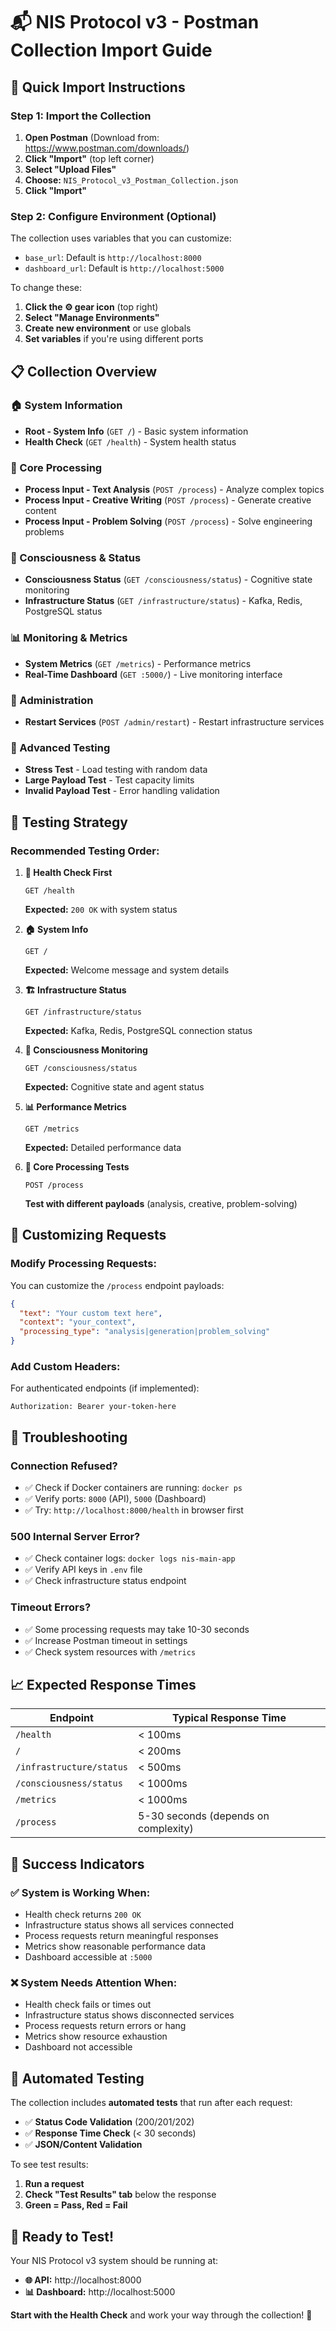 # 📬 NIS Protocol v3 - Postman Collection Import Guide

## 🚀 Quick Import Instructions

### **Step 1: Import the Collection**
1. **Open Postman** (Download from: https://www.postman.com/downloads/)
2. **Click "Import"** (top left corner)
3. **Select "Upload Files"**
4. **Choose:** `NIS_Protocol_v3_Postman_Collection.json`
5. **Click "Import"**

### **Step 2: Configure Environment (Optional)**
The collection uses variables that you can customize:
- `base_url`: Default is `http://localhost:8000`
- `dashboard_url`: Default is `http://localhost:5000`

To change these:
1. **Click the ⚙️ gear icon** (top right)
2. **Select "Manage Environments"**
3. **Create new environment** or use globals
4. **Set variables** if you're using different ports

## 📋 Collection Overview

### **🏠 System Information**
- **Root - System Info** (`GET /`) - Basic system information
- **Health Check** (`GET /health`) - System health status

### **🧠 Core Processing**
- **Process Input - Text Analysis** (`POST /process`) - Analyze complex topics
- **Process Input - Creative Writing** (`POST /process`) - Generate creative content  
- **Process Input - Problem Solving** (`POST /process`) - Solve engineering problems

### **🧠 Consciousness & Status**
- **Consciousness Status** (`GET /consciousness/status`) - Cognitive state monitoring
- **Infrastructure Status** (`GET /infrastructure/status`) - Kafka, Redis, PostgreSQL status

### **📊 Monitoring & Metrics**
- **System Metrics** (`GET /metrics`) - Performance metrics
- **Real-Time Dashboard** (`GET :5000/`) - Live monitoring interface

### **🔧 Administration**
- **Restart Services** (`POST /admin/restart`) - Restart infrastructure services

### **🧪 Advanced Testing**
- **Stress Test** - Load testing with random data
- **Large Payload Test** - Test capacity limits
- **Invalid Payload Test** - Error handling validation

## 🎯 Testing Strategy

### **Recommended Testing Order:**

1. **🏥 Health Check First**
   ```
   GET /health
   ```
   **Expected:** `200 OK` with system status

2. **🏠 System Info**
   ```
   GET /
   ```
   **Expected:** Welcome message and system details

3. **🏗️ Infrastructure Status**
   ```
   GET /infrastructure/status
   ```
   **Expected:** Kafka, Redis, PostgreSQL connection status

4. **🧠 Consciousness Monitoring**
   ```
   GET /consciousness/status
   ```
   **Expected:** Cognitive state and agent status

5. **📊 Performance Metrics**
   ```
   GET /metrics
   ```
   **Expected:** Detailed performance data

6. **🧠 Core Processing Tests**
   ```
   POST /process
   ```
   **Test with different payloads** (analysis, creative, problem-solving)

## 🔧 Customizing Requests

### **Modify Processing Requests:**
You can customize the `/process` endpoint payloads:

```json
{
  "text": "Your custom text here",
  "context": "your_context",
  "processing_type": "analysis|generation|problem_solving"
}
```

### **Add Custom Headers:**
For authenticated endpoints (if implemented):
```
Authorization: Bearer your-token-here
```

## 🚨 Troubleshooting

### **Connection Refused?**
- ✅ Check if Docker containers are running: `docker ps`
- ✅ Verify ports: `8000` (API), `5000` (Dashboard)
- ✅ Try: `http://localhost:8000/health` in browser first

### **500 Internal Server Error?**
- ✅ Check container logs: `docker logs nis-main-app`
- ✅ Verify API keys in `.env` file
- ✅ Check infrastructure status endpoint

### **Timeout Errors?**
- ✅ Some processing requests may take 10-30 seconds
- ✅ Increase Postman timeout in settings
- ✅ Check system resources with `/metrics`

## 📈 Expected Response Times

| Endpoint | Typical Response Time |
|----------|---------------------|
| `/health` | < 100ms |
| `/` | < 200ms |
| `/infrastructure/status` | < 500ms |
| `/consciousness/status` | < 1000ms |
| `/metrics` | < 1000ms |
| `/process` | 5-30 seconds (depends on complexity) |

## 🎉 Success Indicators

### **✅ System is Working When:**
- Health check returns `200 OK`
- Infrastructure status shows all services connected
- Process requests return meaningful responses
- Metrics show reasonable performance data
- Dashboard accessible at `:5000`

### **❌ System Needs Attention When:**
- Health check fails or times out
- Infrastructure status shows disconnected services
- Process requests return errors or hang
- Metrics show resource exhaustion
- Dashboard not accessible

## 🔄 Automated Testing

The collection includes **automated tests** that run after each request:
- ✅ **Status Code Validation** (200/201/202)
- ✅ **Response Time Check** (< 30 seconds)
- ✅ **JSON/Content Validation**

To see test results:
1. **Run a request**
2. **Check "Test Results" tab** below the response
3. **Green = Pass, Red = Fail**

## 🚀 Ready to Test!

Your NIS Protocol v3 system should be running at:
- **🌐 API:** http://localhost:8000
- **📊 Dashboard:** http://localhost:5000

**Start with the Health Check** and work your way through the collection! 🎯 